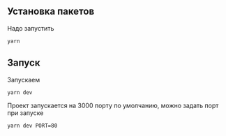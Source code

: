 ## Установка пакетов

Надо запустить

```bash
yarn
```

## Запуск

Запускаем

```bash
yarn dev
```

Проект запускается на 3000 порту по умолчанию, можно задать порт при запуске

```bash
yarn dev PORT=80
```
